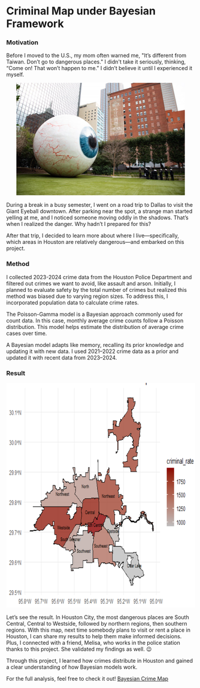 # Criminal Map under Bayesian Framework

### Motivation

Before I moved to the U.S., my mom often warned me, "It’s different from Taiwan. Don’t go to dangerous places." I didn't take it seriously, thinking, “Come on! That won’t happen to me.” I didn’t believe it until I experienced it myself.

<p align="center">
  <img src="https://github.com/OuOLeaf/Bayesian-Crime-Map/blob/master/readme-photo/EyeBall.png?raw=true" width="450" height="300"/>
</p>

During a break in a busy semester, I went on a road trip to Dallas to visit the Giant Eyeball downtown. After parking near the spot, a strange man started yelling at me, and I noticed someone moving oddly in the shadows. That’s when I realized the danger. Why hadn’t I prepared for this?

After that trip, I decided to learn more about where I live—specifically, which areas in Houston are relatively dangerous—and embarked on this project.

### Method

I collected 2023-2024 crime data from the Houston Police Department and filtered out crimes we want to avoid, like assault and arson. Initially, I planned to evaluate safety by the total number of crimes but realized this method was biased due to varying region sizes. To address this, I incorporated population data to calculate crime rates.

The Poisson-Gamma model is a Bayesian approach commonly used for count data. In this case, monthly average crime counts follow a Poisson distribution. This model helps estimate the distribution of average crime cases over time.

A Bayesian model adapts like memory, recalling its prior knowledge and updating it with new data. I used 2021–2022 crime data as a prior and updated it with recent data from 2023–2024.

### Result

<p align="center"><img src="https://github.com/OuOLeaf/Bayesian-Crime-Map/blob/master/readme-photo/Heatmap.png?raw=true" width="800" height="600"/></p>

Let’s see the result. In Houston City, the most dangerous places are South Central, Central to Westside, followed by northern regions, then southern regions. With this map, next time somebody plans to visit or rent a place in Houston, I can share my results to help them make informed decisions. Plus, I connected with a friend, Melisa, who works in the police station thanks to this project. She validated my findings as well. 😉

Through this project, I learned how crimes distribute in Houston and gained a clear understanding of how Bayesian models work. 

For the full analysis, feel free to check it out! [Bayesian Crime Map](./Bayesian_Crime_Map.pdf)
